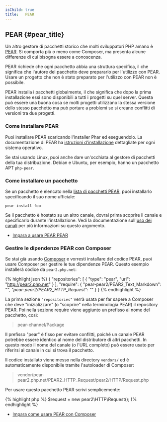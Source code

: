 ```yaml
---
isChild: true
title:   PEAR
---
```


## PEAR {#pear_title}

Un altro gestore di pacchetti storico che molti sviluppatori PHP amano è
[PEAR][1]. Si comporta più o meno come Composer, ma presenta alcune differenze
di cui bisogna essere a conoscenza.

PEAR richiede che ogni pacchetto abbia una struttura specifica, il che significa
che l'autore del pacchetto deve prepararlo per l'utilizzo con PEAR. Usare un
progetto che non è stato preparato per l'utilizzo con PEAR non è possibile.

PEAR installa i pacchetti globalmente, il che significa che dopo la prima
installazione essi sono disponibili a tutti i progetti su quel server. Questa
può essere una buona cosa se molti progetti utilizzano la stessa versione dello
stesso pacchetto ma può portare a problemi se si creano conflitti di versioni
tra due progetti.

### Come installare PEAR

Puoi installare PEAR scaricando l'installer Phar ed eseguendolo. La
documentazione di PEAR ha [istruzioni d'installazione][2] dettagliate per ogni
sistema operativo.

Se stai usando Linux, puoi anche dare un'occhiata al gestore di pacchetti della
tua distribuzione. Debian e Ubuntu, per esempio, hanno un pacchetto APT
`php-pear`.

### Come installare un pacchetto

Se un pacchetto è elencato nella [lista di pacchetti PEAR][3], puoi installarlo
specificando il suo nome ufficiale:

    pear install foo

Se il pacchetto è hostato su un altro canale, dovrai prima scoprire il canale
e specificarlo durante l'installazione. Vedi la documentazione
sull'[uso dei canali][4] per più informazioni su questo argomento.

* [Impara a usare PEAR PEAR][1]

### Gestire le dipendenze PEAR con Composer

Se stai già usando [Composer][5] e vorresti installare del codice PEAR, puoi usare Composer per gestire le tue dipendenze
PEAR. Questo esempio installerà codice da `pear2.php.net`:

{% highlight json %}
{
    "repositories": [
        {
            "type": "pear",
            "url": "http://pear2.php.net"
        }
    ],
    "require": {
        "pear-pear2/PEAR2_Text_Markdown": "*",
        "pear-pear2/PEAR2_HTTP_Request": "*"
    }
}
{% endhighlight %}

La prima sezione `"repositories"` verrà usata per far sapere a Composer che deve "inizializzare" (o "scoprire" nella
terminologia PEAR) il repository PEAR. Poi nella sezione require viene aggiunto un prefisso al nome del pacchetto, così:

> pear-channel/Package

Il prefisso "pear" è fisso per evitare conflitti, poiché un canale PEAR potrebbe essere identico al nome del distributore
di altri pacchetti. In questo modo il nome del canale (o l'URL completo) può essere usato per riferirsi al canale in cui
si trova il pacchetto.

Il codice installato viene messo nella directory `vendors/` ed è automaticamente disponibile tramite l'autoloader di
Composer:

> vendor/pear-pear2.php.net/PEAR2_HTTP_Request/pear2/HTTP/Request.php

Per usare questo pacchetto PEAR scrivi semplicemente:

{% highlight php %}
$request = new pear2\HTTP\Request();
{% endhighlight %}

* [Impara come usare PEAR con Composer][6]

[1]: http://pear.php.net/
[2]: http://pear.php.net/manual/it/installation.getting.php
[3]: http://pear.php.net/packages.php
[4]: http://pear.php.net/manual/it/guide.users.commandline.channels.php
[5]: /#composer_and_packagist
[6]: http://getcomposer.org/doc/05-repositories.md#pear
